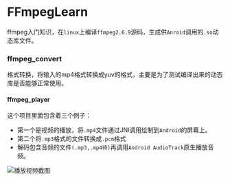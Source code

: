 # FFmpegLearn
ffmpeg入门知识，在`linux`上编译`ffmpeg2.6.9`源码，生成供`Anroid`调用的`.so`动态库文件。

### ffmpeg_convert ###
格式转换，将输入的mp4格式转换成yuv的格式，主要是为了测试编译出来的动态库是否能够正常使用。

#### ffmpeg_player ####
这个项目里面包含着三个例子：
- 第一个是视频的播放，将`.mp4`文件通过JNI调用绘制到`Android`的屏幕上。
- 第二个将`.mp3`格式的文件转换成`.pcm`格式
- 解码包含音频的文件`(.mp3,.mp4待)`再调用`Android AudioTrack`原生播放音频。

![播放视频截图](http://p2dsimuyx.bkt.clouddn.com/18-2-1/78241218.jpg)
